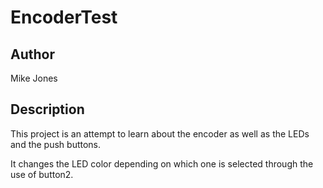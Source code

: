 # EncoderTest

## Author

Mike Jones

## Description

This project is an attempt to learn about the encoder as well as the LEDs and the push buttons.

It changes the LED color depending on which one is selected through the use of button2.
